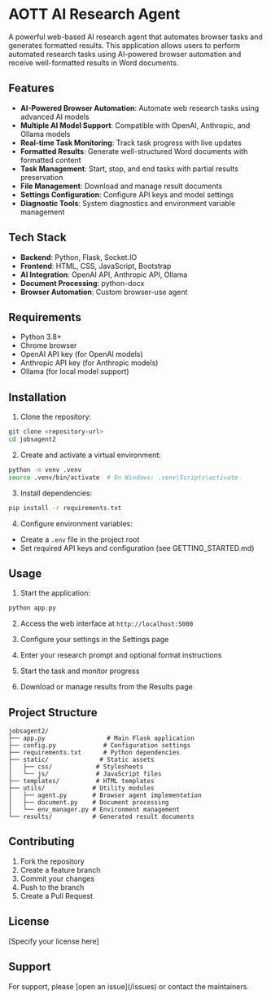 # AOTT AI Research Agent

A powerful web-based AI research agent that automates browser tasks and generates formatted results. This application allows users to perform automated research tasks using AI-powered browser automation and receive well-formatted results in Word documents.

## Features

- **AI-Powered Browser Automation**: Automate web research tasks using advanced AI models
- **Multiple AI Model Support**: Compatible with OpenAI, Anthropic, and Ollama models
- **Real-time Task Monitoring**: Track task progress with live updates
- **Formatted Results**: Generate well-structured Word documents with formatted content
- **Task Management**: Start, stop, and end tasks with partial results preservation
- **File Management**: Download and manage result documents
- **Settings Configuration**: Configure API keys and model settings
- **Diagnostic Tools**: System diagnostics and environment variable management

## Tech Stack

- **Backend**: Python, Flask, Socket.IO
- **Frontend**: HTML, CSS, JavaScript, Bootstrap
- **AI Integration**: OpenAI API, Anthropic API, Ollama
- **Document Processing**: python-docx
- **Browser Automation**: Custom browser-use agent

## Requirements

- Python 3.8+
- Chrome browser
- OpenAI API key (for OpenAI models)
- Anthropic API key (for Anthropic models)
- Ollama (for local model support)

## Installation

1. Clone the repository:
```bash
git clone <repository-url>
cd jobsagent2
```

2. Create and activate a virtual environment:
```bash
python -m venv .venv
source .venv/bin/activate  # On Windows: .venv\Scripts\activate
```

3. Install dependencies:
```bash
pip install -r requirements.txt
```

4. Configure environment variables:
- Create a `.env` file in the project root
- Set required API keys and configuration (see GETTING_STARTED.md)

## Usage

1. Start the application:
```bash
python app.py
```

2. Access the web interface at `http://localhost:5000`

3. Configure your settings in the Settings page

4. Enter your research prompt and optional format instructions

5. Start the task and monitor progress

6. Download or manage results from the Results page

## Project Structure

```
jobsagent2/
├── app.py                 # Main Flask application
├── config.py             # Configuration settings
├── requirements.txt      # Python dependencies
├── static/              # Static assets
│   ├── css/            # Stylesheets
│   └── js/             # JavaScript files
├── templates/          # HTML templates
├── utils/             # Utility modules
│   ├── agent.py       # Browser agent implementation
│   ├── document.py    # Document processing
│   └── env_manager.py # Environment management
└── results/           # Generated result documents
```

## Contributing

1. Fork the repository
2. Create a feature branch
3. Commit your changes
4. Push to the branch
5. Create a Pull Request

## License

[Specify your license here]

## Support

For support, please [open an issue](<repository-url>/issues) or contact the maintainers.
